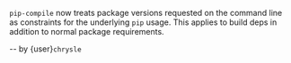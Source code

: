 `pip-compile` now treats package versions requested on the command line as
constraints for the underlying `pip` usage.
This applies to build deps in addition to normal package requirements.

-- by {user}`chrysle`
